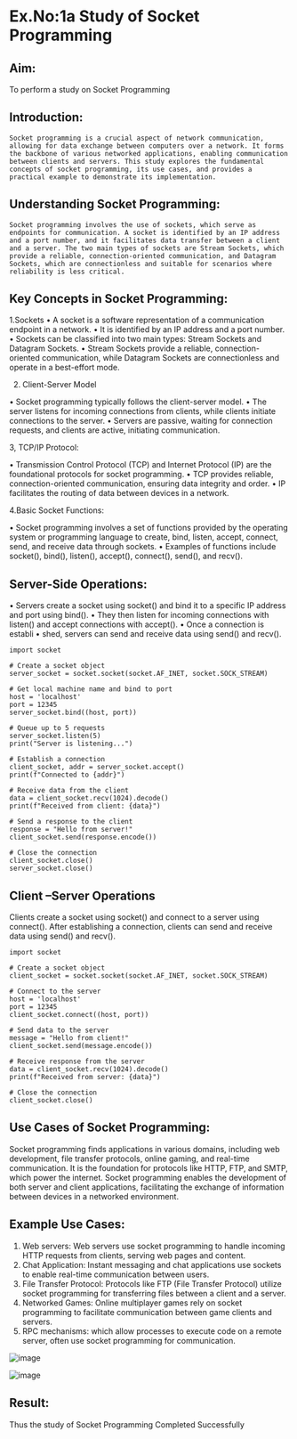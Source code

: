 # Ex.No:1a  			Study of Socket Programming

## Aim: 
To perform a study on Socket Programming
## Introduction:

 	Socket programming is a crucial aspect of network communication, allowing for data exchange between computers over a network. It forms the backbone of various networked applications, enabling communication between clients and servers. This study explores the fundamental concepts of socket programming, its use cases, and provides a practical example to demonstrate its implementation.
## Understanding Socket Programming:
	Socket programming involves the use of sockets, which serve as endpoints for communication. A socket is identified by an IP address and a port number, and it facilitates data transfer between a client and a server. The two main types of sockets are Stream Sockets, which provide a reliable, connection-oriented communication, and Datagram Sockets, which are connectionless and suitable for scenarios where reliability is less critical.
## Key Concepts in Socket Programming:
1.Sockets
•	A socket is a software representation of a communication endpoint in a network.
•	It is identified by an IP address and a port number.
•	Sockets can be classified into two main types: Stream Sockets and Datagram Sockets.
•	Stream Sockets provide a reliable, connection-oriented communication, while Datagram Sockets are connectionless and operate in a best-effort mode.

2. Client-Server Model

•	Socket programming typically follows the client-server model.
•	The server listens for incoming connections from clients, while clients initiate connections to the server.
•	Servers are passive, waiting for connection requests, and clients are active, initiating communication.

3, TCP/IP Protocol:

•	Transmission Control Protocol (TCP) and Internet Protocol (IP) are the foundational protocols for socket programming.
•	TCP provides reliable, connection-oriented communication, ensuring data integrity and order.
•	IP facilitates the routing of data between devices in a network.

4.Basic Socket Functions:

•	Socket programming involves a set of functions provided by the operating system or programming language to create, bind, listen, accept, connect, send, and receive data through sockets.
•	Examples of functions include socket(), bind(), listen(), accept(), connect(), send(), and recv().

## Server-Side Operations:

•	Servers create a socket using socket() and bind it to a specific IP address and port using bind().
•	They then listen for incoming connections with listen() and accept connections with accept().
•	Once a connection is establi
•	shed, servers can send and receive data using send() and recv().

````
import socket

# Create a socket object
server_socket = socket.socket(socket.AF_INET, socket.SOCK_STREAM)

# Get local machine name and bind to port
host = 'localhost'
port = 12345
server_socket.bind((host, port))

# Queue up to 5 requests
server_socket.listen(5)
print("Server is listening...")

# Establish a connection
client_socket, addr = server_socket.accept()
print(f"Connected to {addr}")

# Receive data from the client
data = client_socket.recv(1024).decode()
print(f"Received from client: {data}")

# Send a response to the client
response = "Hello from server!"
client_socket.send(response.encode())

# Close the connection
client_socket.close()
server_socket.close()
````

## Client –Server Operations

Clients create a socket using socket() and connect to a server using connect().
After establishing a connection, clients can send and receive data using send() and recv().

````
import socket

# Create a socket object
client_socket = socket.socket(socket.AF_INET, socket.SOCK_STREAM)

# Connect to the server
host = 'localhost'
port = 12345
client_socket.connect((host, port))

# Send data to the server
message = "Hello from client!"
client_socket.send(message.encode())

# Receive response from the server
data = client_socket.recv(1024).decode()
print(f"Received from server: {data}")

# Close the connection
client_socket.close()
````

## Use Cases of Socket Programming:
Socket programming finds applications in various domains, including web development, file transfer protocols, online gaming, and real-time communication. It is the foundation for protocols like HTTP, FTP, and SMTP, which power the internet. Socket programming enables the development of both server and client applications, facilitating the exchange of information between devices in a networked environment.
## Example Use Cases:

1.	Web servers: Web servers use socket programming to handle incoming HTTP requests from clients, serving web pages and content.
2.	Chat Application: Instant messaging and chat applications use sockets to enable real-time communication between users.
3.	File Transfer Protocol: Protocols like FTP (File Transfer Protocol) utilize socket programming for transferring files between a client and a server.
4.	Networked Games: Online multiplayer games rely on socket programming to facilitate communication between game clients and servers.
5.	RPC mechanisms: which allow processes to execute code on a remote server, often use socket programming for communication.

![image](https://github.com/user-attachments/assets/c101fcab-c0fb-470d-aa4e-ad62d0eec27e)

![image](https://github.com/user-attachments/assets/29c079db-3144-49a7-8ac9-4143ad2c3ff2)

## Result:
Thus the study of Socket Programming Completed Successfully

